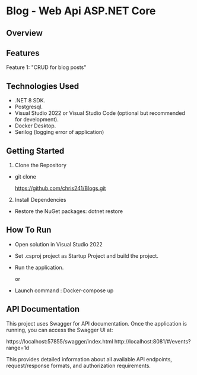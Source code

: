# Blog - Web Api ASP.NET Core 

## Overview

## Features
Feature 1: "CRUD for blog posts"
## Technologies Used
* .NET 8 SDK.
* Postgresql.
* Visual Studio 2022 or Visual Studio Code (optional but recommended for development).
*  Docker Desktop.
*  Serilog (logging error of application)

  
## Getting Started

1. Clone the Repository
* git clone
  
  https://github.com/chris241/Blogs.git

2. Install Dependencies
 * Restore the NuGet packages:
  dotnet restore
  
## How To Run
* Open solution in Visual Studio 2022
* Set .csproj project as Startup Project and build the project.
* Run the application.

   or

* Launch command :  Docker-compose up

## API Documentation
This project uses Swagger for API documentation. Once the application is running, you can access the Swagger UI at:

https://localhost:57855/swagger/index.html
http://localhost:8081/#/events?range=1d

This provides detailed information about all available API endpoints, request/response formats, and authorization requirements.
